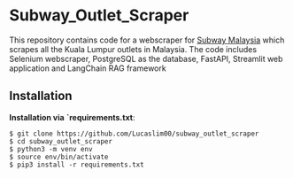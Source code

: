 # Subway_Outlet_Scraper
This repository contains code for a webscraper for [Subway Malaysia](https://www.subway.com.my/find-a-subway) which scrapes all the Kuala Lumpur outlets in Malaysia. The code includes Selenium webscraper, PostgreSQL as the database, FastAPI, Streamlit web application and LangChain RAG framework

## Installation
**Installation via** **`requirements.txt**:
```
$ git clone https://github.com/Lucaslim00/subway_outlet_scraper
$ cd subway_outlet_scraper
$ python3 -m venv env
$ source env/bin/activate
$ pip3 install -r requirements.txt
